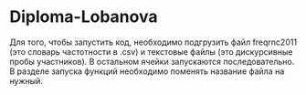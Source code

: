 # Diploma-Lobanova
Для того, чтобы запустить код, необходимо подгрузить файл freqrnc2011 (это словарь частотности в .csv) и текстовые файлы (это дискурсивные пробы участников). В остальном ячейки запускаются последовательно. В разделе запуска функций необходимо поменять название файла на нужный.
